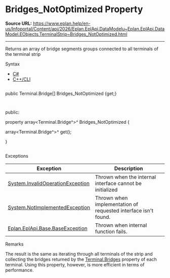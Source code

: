 # Bridges_NotOptimized Property

**Source URL:** https://www.eplan.help/en-us/Infoportal/Content/api/2026/Eplan.EplApi.DataModelu~Eplan.EplApi.DataModel.EObjects.TerminalStrip~Bridges_NotOptimized.html

---

Returns an array of bridge segments groups connected to all terminals of the terminal strip

Syntax

- [C#](#i-syntax-CS)
- [C++/CLI](#i-syntax-CPP2005)

```
```
public Terminal.Bridge[] Bridges_NotOptimized {get;}
```
```

```
```
public:

property array<Terminal.Bridge^>^ Bridges_NotOptimized {

   array<Terminal.Bridge^>^ get();

}
```
```

Exceptions

| Exception | Description |
| --- | --- |
| [System.InvalidOperationException](#) | Thrown when the internal interface cannot be initialized |
| [System.NotImplementedException](#) | Thrown when implementation of requested interface isn't found. |
| [Eplan.EplApi.Base.BaseException](Eplan.EplApi.Baseu~Eplan.EplApi.Base.BaseException.html) | Thrown when internal function fails. |

Remarks

The result is the same as iterating through all terminals of the strip and collecting the bridges returned by the [Terminal.Bridges](Eplan.EplApi.DataModelu~Eplan.EplApi.DataModel.EObjects.Terminal~Bridges.html) property of each terminal. Using this property, however, is more efficient in terms of performance.
